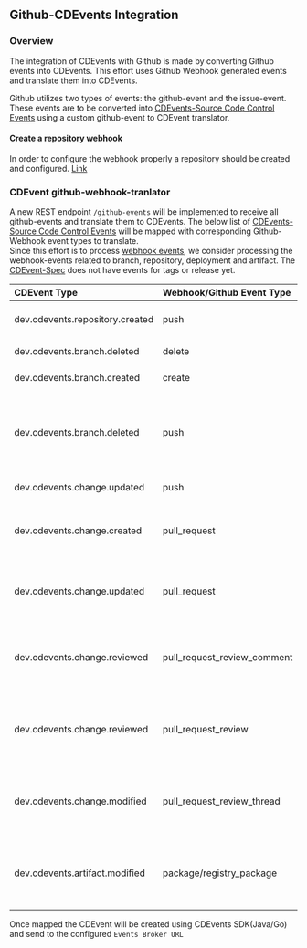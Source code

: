 ## Github-CDEvents Integration

### Overview
The integration of CDEvents with Github is made by converting Github events into CDEvents. This effort uses Github Webhook generated events and translate them into CDEvents.

Github utilizes two types of events: the github-event and the issue-event. These events are to be converted into [CDEvents-Source Code Control Events](https://github.com/cdevents/spec/blob/v0.3.0/source-code-version-control.md) 
using a custom github-event to CDEvent translator.

#### Create a repository webhook
In order to configure the webhook properly a repository should be created and configured. [Link](https://docs.github.com/en/webhooks/using-webhooks/creating-webhooks#creating-a-repository-webhook)

### CDEvent github-webhook-tranlator 

A new REST endpoint `/github-events` will be implemented to receive all github-events and translate them to CDEvents.
The below list of [CDEvents-Source Code Control Events](https://github.com/cdevents/spec/blob/v0.3.0/source-code-version-control.md) will be mapped with corresponding Github-Webhook event types to translate.  
Since this effort is to process [webhook events](https://docs.github.com/en/webhooks/webhook-events-and-payloads), we consider processing the webhook-events 
related to branch, repository, deployment and artifact. The [CDEvent-Spec](https://github.com/cdevents/spec/blob/v0.3.0/spec.md) does not have events for tags or release yet.


| CDEvent Type                    | Webhook/Github Event Type   | Comments                                                                                                                                                                                                                                                                                                                                                                                                                                                          |
|:--------------------------------|:----------------------------|:------------------------------------------------------------------------------------------------------------------------------------------------------------------------------------------------------------------------------------------------------------------------------------------------------------------------------------------------------------------------------------------------------------------------------------------------------------------|
| dev.cdevents.repository.created | push                        | A Git repository has  been created from a  template.                                                                                                                                                                                                                                                                                                                                                                                                              |
| dev.cdevents.branch.deleted     | delete                      | A Git branch or tag is deleted                                                                                                                                                                                                                                                                                                                                                                                                                                    |                                                                                                                                                                                                                                                                                                                                                                                                                                                                                                                                                                                                                                                                                                                                                                                                                                                                                                                                                                                                                                                                                                                                                                                                                                                                                                                                                                                                                                                                                                                                                                                                                                                                                                                                                                                           |                                                                                                                                                                                                                                                                                                                                                                                                                                                                                                                                                                                                                                                                                                                                                                                                                                                                                                                                                                                                                                                                                                                                                                                                                                                                                                                                                                                                                                                                     |
| dev.cdevents.branch.created     | create                      | A Git branch or tag is created.                                                                                                                                                                                                                                                                                                                                                                                                                                   |
| dev.cdevents.branch.deleted     | push                        | A Git branch has been deleted. But to subscribe to only branch and tag deletions, use the delete webhook event.                                                                                                                                                                                                                                                                                                                                                   |
| dev.cdevents.change.updated     | push                        | A commit/ commit tag is pushed.                                                                                                                                                                                                                                                                                                                                                                                                                                   |
| dev.cdevents.change.created     | pull_request                | This event occurs when there is activity on a pull request. <details><summary>Actions</summary> {"Action type":{"opened"}</br>                                                                                                                                                                                                                                                                                                                         |
| dev.cdevents.change.updated     | pull_request                | This event occurs when there is activity on a pull request. <details><summary>Actions</summary> {"Action type":{"assigned", "auto_merge_disabled", "auto_merge_enabled", "closed", "converted_to_draft", "demilestoned", "dequeued", "enqueued", <br/>"archived", "labeled", "locked", "milestoned", "ready_for_review","reopened", "review_request_removed", "review_requested", "synchronized", "unassigned", "unlabeled", "unlocked"}</br> |
| dev.cdevents.change.reviewed    | pull_request_review_comment | This event occurs when there is activity on a pull request review comment. <details><summary>Actions</summary> {"Action type":{"created", "reviewed", "commented"}                                                                                                                                                                                                                                                                                                |
| dev.cdevents.change.reviewed    | pull_request_review         | This event occurs when there is activity relating to a pull request review. <details><summary>Actions</summary> {"Action type":{"edited", "dismissed", "submitted"}  </details>                                                                                                                                                                                                                                                                                   |
| dev.cdevents.change.modified    | pull_request_review_thread  | This event occurs when there is activity relating to a comment thread on a pull request. <details><summary>Actions</summary> {"Action type":{"resolved", "unresolved"}  </details>                                                                                                                                                                                                                                                                                |
| dev.cdevents.artifact.modified  | package/registry_package    | This event occurs when there is activity relating to GitHub Packages/registry. <details><summary>Actions</summary> {"Action type":{"published", "updated"}  </details>                                                                                                                                                                                                                                                                                            |

Once mapped the CDEvent will be created using CDEvents SDK(Java/Go) and send to the configured `Events Broker URL`
